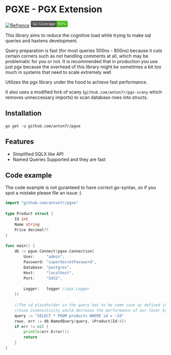 # PGXE - PGX Extension

[![Refrence](https://godoc.org/github.com/anton7r/pgxe?status.svg)](https://pkg.go.dev/github.com/anton7r/pgxe)
![Coverage](./coverage_badge.png)

This library aims to reduce the cognitive load while trying to make sql queries and hastens development.

Query preparation is fast (for most queries 500ns - 800ns) because it cuts certain corners such as not handling comments at all, which may be problematic for you or not.
It is recommended that in production you use just pgx because the overhead of this library might be sometimes a bit too much in systems that need to scale extremely well

Utilizes the pgx library under the hood to achieve fast performance.

It also uses a modified fork of scany (`github.com/anton7r/pgx-scany` which removes unneccessary imports) to scan database rows into structs.

## Installation

`go get -u github.com/anton7r/pgxe`

## Features

- Simplified SQLX like API
- Named Queries Supported and they are fast

## Code example

The code example is not guranteed to have correct go-syntax, so if you spot a mistake please file an issue :)

```go
import "github.com/anton7r/pgxe"

type Product struct {
    Id int
    Name string
    Price decimal??
}

func main() {
    db := pgxe.Connect(pgxe.Connection{
        User:     "admin",
        Password: "superSecretPassword",
        Database: "postgres",
        Host:     "localhost",
        Port:     "5432",

        Logger:   logger //pgx.Logger
    })

    //The id placeholder in the query has to be same case as defined in the struct so that the field can be found
    //Case insensitivity would decrease the performance of our lexer by at the worst case ~5x, so it is better for it to be case sensitive
    query := "SELECT * FROM products WHERE id = :Id"
    rows, err := db.NamedQuery(query, &Product{Id:4})
    if err != nil {
        println(err.Error())
        return
    }
}
```
